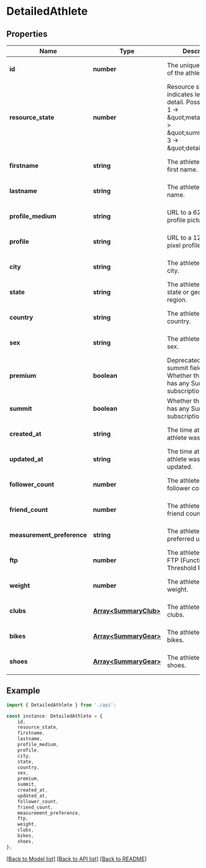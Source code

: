 # DetailedAthlete


## Properties

Name | Type | Description | Notes
------------ | ------------- | ------------- | -------------
**id** | **number** | The unique identifier of the athlete | [optional] [default to undefined]
**resource_state** | **number** | Resource state, indicates level of detail. Possible values: 1 -&gt; \&quot;meta\&quot;, 2 -&gt; \&quot;summary\&quot;, 3 -&gt; \&quot;detail\&quot; | [optional] [default to undefined]
**firstname** | **string** | The athlete\&#39;s first name. | [optional] [default to undefined]
**lastname** | **string** | The athlete\&#39;s last name. | [optional] [default to undefined]
**profile_medium** | **string** | URL to a 62x62 pixel profile picture. | [optional] [default to undefined]
**profile** | **string** | URL to a 124x124 pixel profile picture. | [optional] [default to undefined]
**city** | **string** | The athlete\&#39;s city. | [optional] [default to undefined]
**state** | **string** | The athlete\&#39;s state or geographical region. | [optional] [default to undefined]
**country** | **string** | The athlete\&#39;s country. | [optional] [default to undefined]
**sex** | **string** | The athlete\&#39;s sex. | [optional] [default to undefined]
**premium** | **boolean** | Deprecated.  Use summit field instead. Whether the athlete has any Summit subscription. | [optional] [default to undefined]
**summit** | **boolean** | Whether the athlete has any Summit subscription. | [optional] [default to undefined]
**created_at** | **string** | The time at which the athlete was created. | [optional] [default to undefined]
**updated_at** | **string** | The time at which the athlete was last updated. | [optional] [default to undefined]
**follower_count** | **number** | The athlete\&#39;s follower count. | [optional] [default to undefined]
**friend_count** | **number** | The athlete\&#39;s friend count. | [optional] [default to undefined]
**measurement_preference** | **string** | The athlete\&#39;s preferred unit system. | [optional] [default to undefined]
**ftp** | **number** | The athlete\&#39;s FTP (Functional Threshold Power). | [optional] [default to undefined]
**weight** | **number** | The athlete\&#39;s weight. | [optional] [default to undefined]
**clubs** | [**Array&lt;SummaryClub&gt;**](SummaryClub.md) | The athlete\&#39;s clubs. | [optional] [default to undefined]
**bikes** | [**Array&lt;SummaryGear&gt;**](SummaryGear.md) | The athlete\&#39;s bikes. | [optional] [default to undefined]
**shoes** | [**Array&lt;SummaryGear&gt;**](SummaryGear.md) | The athlete\&#39;s shoes. | [optional] [default to undefined]

## Example

```typescript
import { DetailedAthlete } from './api';

const instance: DetailedAthlete = {
    id,
    resource_state,
    firstname,
    lastname,
    profile_medium,
    profile,
    city,
    state,
    country,
    sex,
    premium,
    summit,
    created_at,
    updated_at,
    follower_count,
    friend_count,
    measurement_preference,
    ftp,
    weight,
    clubs,
    bikes,
    shoes,
};
```

[[Back to Model list]](../README.md#documentation-for-models) [[Back to API list]](../README.md#documentation-for-api-endpoints) [[Back to README]](../README.md)
